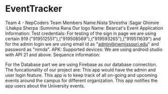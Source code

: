 # EventTracker
Team 4 - NepCoders
Team Members Name:Nista Shrestha
                 :Sagar Ghimire
                 :Lhakpa Sherpa
                 :Sumnima Rana
Our logo Name: Bearcat's Event
Application Information:
  Test credentials: For testing of the sign in page we are using certain 919 ("919512551"),("919508569"),("919593265"),("919511639") and for the admin login we are using email id as "admin@nwmissouri.edu" and password as "nimda".
  APK: 
  Supported devices: We are using android studio with API 21 and above.
  Sequence information: 

For the Database part we are using Firebase as our database connection. The funcationality of our project are:
This app would have the admin and user login feature. This app is to keep track of all on-going and upcoming events around the campus for different organization.
This app notifies the app users about the University events.


